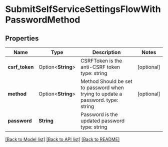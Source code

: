 # SubmitSelfServiceSettingsFlowWithPasswordMethod

## Properties

Name | Type | Description | Notes
------------ | ------------- | ------------- | -------------
**csrf_token** | Option<**String**> | CSRFToken is the anti-CSRF token  type: string | [optional]
**method** | Option<**String**> | Method  Should be set to password when trying to update a password.  type: string | [optional]
**password** | **String** | Password is the updated password  type: string | 

[[Back to Model list]](../README.md#documentation-for-models) [[Back to API list]](../README.md#documentation-for-api-endpoints) [[Back to README]](../README.md)


